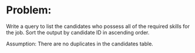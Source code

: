 # Problem:
Write a query to list the candidates who possess all of the required skills for the job. Sort the output by candidate ID in ascending order.

Assumption: There are no duplicates in the candidates table.
